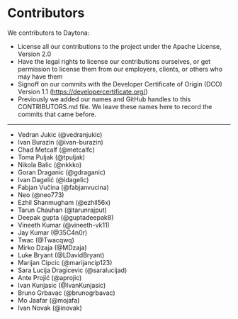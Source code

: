 # Contributors

We contributors to Daytona:

* License all our contributions to the project under the Apache License, Version 2.0
* Have the legal rights to license our contributions ourselves, or get permission to license them from our employers, clients, or others who may have them
* Signoff on our commits with the Developer Certificate of Origin (DCO) Version 1.1 (https://developercertificate.org/)
* Previously we added our names and GitHub handles to this CONTRIBUTORS.md file. We leave these names here to record the commits that came before.

-----------
* Vedran Jukic (@vedranjukic)
* Ivan Burazin (@ivan-burazin)
* Chad Metcalf (@metcalfc)
* Toma Puljak (@tpuljak)
* Nikola Balic (@nkkko)
* Goran Draganic (@gdraganic)
* Ivan Dagelić (@idagelic)
* Fabjan Vučina (@fabjanvucina)
* Neo (@neo773)
* Ezhil Shanmugham (@ezhil56x)
* Tarun Chauhan (@tarunrajput)
* Deepak gupta (@guptadeepak8)
* Vineeth Kumar (@vineeth-vk11)
* Jay Kumar (@35C4n0r)
* Twac (@Twacqwq)
* Mirko Dzaja (@MDzaja)
* Luke Bryant (@LDavidBryant)
* Marijan Cipcic (@marijancip123)
* Sara Lucija Dragicevic (@saralucijad)
* Ante Projić (@aprojic)
* Ivan Kunjasic (@IvanKunjasic)
* Bruno Grbavac (@brunogrbavac)
* Mo Jaafar (@mojafa)
* Ivan Novak (@inovak)
